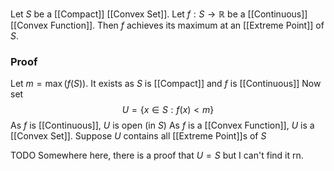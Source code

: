 Let $S$ be a [[Compact]] [[Convex Set]].
Let $f:S\to \mathbb{R}$ be a [[Continuous]] [[Convex Function]].
Then $f$ achieves its maximum at an [[Extreme Point]] of $S$.

### Proof
Let $m=\max(f(S))$.
It exists as $S$ is [[Compact]] and $f$ is [[Continuous]]
Now set
$$
U=\{ x\in S : f(x) < m\}
$$
As $f$ is [[Continuous]], $U$ is open (in $S$)
As $f$ is a [[Convex Function]], $U$ is a [[Convex Set]].
Suppose $U$ contains all [[Extreme Point]]s of $S$ 

TODO
Somewhere here, there is a proof that $U=S$ but I can't find it rn.